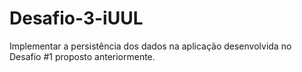 # Desafio-3-iUUL
Implementar a persistência dos dados na aplicação desenvolvida no Desafio #1 proposto anteriormente.
